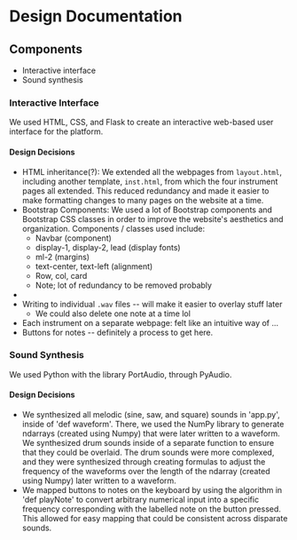 # Design Documentation

## Components
* Interactive interface
* Sound synthesis

### Interactive Interface

We used HTML, CSS, and Flask to create an interactive web-based user interface for the platform. 

#### Design Decisions
* HTML inheritance(?): We extended all the webpages from `layout.html`, including another template, `inst.html`, from which the four instrument pages all extended. This reduced redundancy and made it easier to make formatting changes to many pages on the website at a time.
* Bootstrap Components: We used a lot of Bootstrap components and Bootstrap CSS classes in order to improve the website's aesthetics and organization. Components / classes used include:
    * Navbar (component)
    * display-1, display-2, lead (display fonts)
    * ml-2 (margins)
    * text-center, text-left (alignment)
    * Row, col, card
    * Note; lot of redundancy to be removed probably
* 
* Writing to individual `.wav` files -- will make it easier to overlay stuff later
    * We could also delete one note at a time lol
* Each instrument on a separate webpage: felt like an intuitive way of ...
* Buttons for notes -- definitely a process to get here.

### Sound Synthesis

We used Python with the library PortAudio, through PyAudio.

#### Design Decisions
* We synthesized all melodic (sine, saw, and square) sounds in 'app.py', inside of 'def waveform'. There, we used the NumPy library to generate ndarrays (created using Numpy) that were later written to a waveform. We synthesized drum sounds inside of a separate function to ensure that they could be overlaid. The drum sounds were more complexed, and they were synthesized through creating formulas to adjust the frequency of the waveforms over the length of the ndarray (created using Numpy) later written to a waveform.
* We mapped buttons to notes on the keyboard by using the algorithm in 'def playNote' to convert arbitrary numerical input into a specific frequency corresponding with the labelled note on the button pressed. This allowed for easy mapping that could be consistent across disparate sounds.
